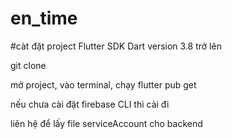 # en_time

#càt đặt project
Flutter SDK
Dart version 3.8 trở lên

git clone

mở project, vào terminal, chạy flutter pub get

nếu chưa cài đặt firebase CLI thì cài đi

liên hệ để lấy file serviceAccount cho backend
